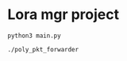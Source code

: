 # Lora mgr project
 
```Launch server
python3 main.py
```
 
```Launch packet forwarder
./poly_pkt_forwarder
```